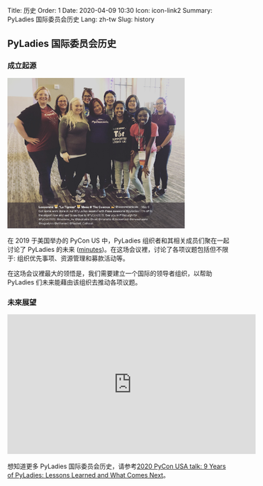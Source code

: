 Title: 历史
Order: 1
Date: 2020-04-09 10:30
Icon: icon-link2
Summary: PyLadies 国际委员会历史
Lang: zh-tw
Slug: history

## PyLadies 国际委员会历史

### 成立起源

<div class="float-center container">
  <img src="/images/about/future-of-us.png"
     alt="PyLadies组织者在PyCon美国2019" width="400px" />
</div>

在 2019 于美国举办的 PyCon US 中，PyLadies 组织者和其相关成员们聚在一起讨论了 PyLadies 的未来 ([minutes](https://github.com/pyladies/global-organizing/blob/master/notes/2019/06_05_2019.md))。在这场会议裡，讨论了各项议题包括但不限于: 组织优先事项、资源管理和募款活动等。

在这场会议裡最大的领悟是，我们需要建立一个国际的领导者组织，以帮助 PyLadies 们未来能藉由该组织去推动各项议题。


###  未來展望

<div class="float-center container"><iframe width="560" height="315" src="https://www.youtube.com/embed/KRwpY2TixAs" frameborder="0" allow="accelerometer; autoplay; encrypted-media; gyroscope; picture-in-picture" allowfullscreen></iframe></div>

想知道更多 PyLadies 国际委员会历史，请参考[2020 PyCon USA talk: 9 Years of PyLadies: Lessons Learned and What Comes Next](https://www.youtube.com/watch?v=KRwpY2TixAs)。
